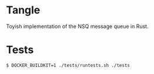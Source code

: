 # Tangle

Toyish implementation of the NSQ message queue in Rust.

# Tests

```bash
$ DOCKER_BUILDKIT=1 ./tests/runtests.sh ./tests
```

